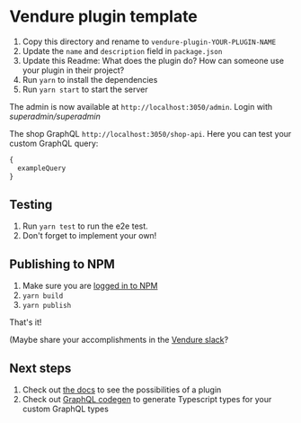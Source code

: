 # Vendure plugin template

1. Copy this directory and rename to `vendure-plugin-YOUR-PLUGIN-NAME`
2. Update the `name` and `description` field in `package.json`
4. Update this Readme: What does the plugin do? How can someone use your plugin in their project?
5. Run `yarn` to install the dependencies
6. Run `yarn start` to start the server

The admin is now available at `http://localhost:3050/admin`. Login with _superadmin/superadmin_

The shop GraphQL `http://localhost:3050/shop-api`. Here you can test your custom GraphQL query:
```graphql
{
  exampleQuery
}
```

## Testing

1. Run `yarn test` to run the e2e test.
2. Don't forget to implement your own!

## Publishing to NPM

1. Make sure you are [logged in to NPM](https://docs.npmjs.com/cli/v9/commands/npm-login)
2. `yarn build`
3. `yarn publish`

That's it!

(Maybe share your accomplishments in the [Vendure slack](https://join.slack.com/t/vendure-ecommerce/shared_invite/zt-1exzio25w-vjL5TYkyJZjK52d6jkOsIA)?

## Next steps

1. Check out [the docs](https://www.vendure.io/docs/plugins/) to see the possibilities of a plugin
2. Check out [GraphQL codegen](https://the-guild.dev/graphql/codegen) to generate Typescript types for your custom GraphQL types

